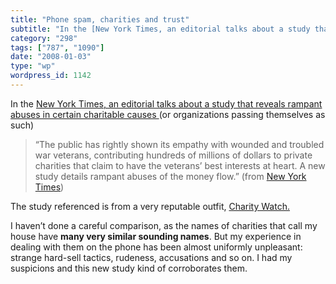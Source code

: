```yaml
---
title: "Phone spam, charities and trust"
subtitle: "In the [New York Times, an editorial talks about a study that reveals rampant abuses in certain char..."
category: "298"
tags: ["787", "1090"]
date: "2008-01-03"
type: "wp"
wordpress_id: 1142
---
```

In the [New York Times, an editorial talks about a study that reveals rampant abuses in certain charitable causes ](http://www.nytimes.com/2007/12/25/opinion/25tue3.html)(or organizations passing themselves as such)
> “The public has rightly shown its empathy with wounded and troubled war veterans, contributing hundreds of millions of dollars to private charities that claim to have the veterans’ best interests at heart. A new study details rampant abuses of the money flow.” (from [New York Times](http://www.nytimes.com/2007/12/25/opinion/25tue3.html))

The study referenced is from a very reputable outfit, [Charity Watch. ](http://www.charitywatch.org/)

I haven’t done a careful comparison, as the names of charities that call my house have **many very similar sounding names**. But my experience in dealing with them on the phone has been almost uniformly unpleasant: strange hard-sell tactics, rudeness, accusations and so on. I had my suspicions and this new study kind of corroborates them.